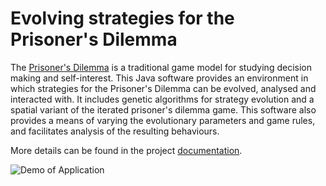 # Evolving strategies for the Prisoner's Dilemma

The [Prisoner's Dilemma](https://en.wikipedia.org/wiki/Prisoner%27s_dilemma) is a traditional game model for studying decision making and self-interest. This Java software provides an environment in which strategies for the Prisoner's Dilemma can be evolved, analysed and interacted with. It includes genetic algorithms for strategy evolution and a spatial variant of the iterated prisoner's dilemma game. This software also provides a means of varying the evolutionary parameters and game rules, and facilitates analysis of the resulting behaviours. 

More details can be found in the project [documentation](http://andrewerrity.com/prisoner/epd_technical.pdf).

![Demo of Application](http://andrewerrity.com/img/prisoner.gif)
